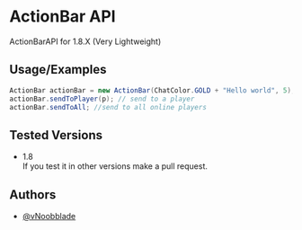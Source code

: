 # ActionBar API

ActionBarAPI for 1.8.X (Very Lightweight)

## Usage/Examples

```java
ActionBar actionBar = new ActionBar(ChatColor.GOLD + "Hello world", 5); // Hello World for 5s
actionBar.sendToPlayer(p); // send to a player
actionBar.sendToAll; //send to all online players
```
## Tested Versions

* 1.8 <br>
If you test it in other versions make a pull request.

## Authors

- [@vNoobblade](https://www.github.com/vNoobblade)
